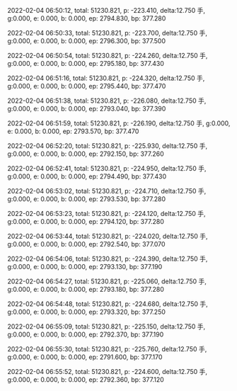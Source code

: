 2022-02-04 06:50:12, total: 51230.821, p: -223.410, delta:12.750 手, g:0.000, e: 0.000, b: 0.000, ep: 2794.830, bp: 377.280

2022-02-04 06:50:33, total: 51230.821, p: -223.700, delta:12.750 手, g:0.000, e: 0.000, b: 0.000, ep: 2796.300, bp: 377.500

2022-02-04 06:50:54, total: 51230.821, p: -224.260, delta:12.750 手, g:0.000, e: 0.000, b: 0.000, ep: 2795.180, bp: 377.430

2022-02-04 06:51:16, total: 51230.821, p: -224.320, delta:12.750 手, g:0.000, e: 0.000, b: 0.000, ep: 2795.440, bp: 377.470

2022-02-04 06:51:38, total: 51230.821, p: -226.080, delta:12.750 手, g:0.000, e: 0.000, b: 0.000, ep: 2793.040, bp: 377.390

2022-02-04 06:51:59, total: 51230.821, p: -226.190, delta:12.750 手, g:0.000, e: 0.000, b: 0.000, ep: 2793.570, bp: 377.470

2022-02-04 06:52:20, total: 51230.821, p: -225.930, delta:12.750 手, g:0.000, e: 0.000, b: 0.000, ep: 2792.150, bp: 377.260

2022-02-04 06:52:41, total: 51230.821, p: -224.950, delta:12.750 手, g:0.000, e: 0.000, b: 0.000, ep: 2794.490, bp: 377.430

2022-02-04 06:53:02, total: 51230.821, p: -224.710, delta:12.750 手, g:0.000, e: 0.000, b: 0.000, ep: 2793.530, bp: 377.280

2022-02-04 06:53:23, total: 51230.821, p: -224.120, delta:12.750 手, g:0.000, e: 0.000, b: 0.000, ep: 2794.120, bp: 377.280

2022-02-04 06:53:44, total: 51230.821, p: -224.020, delta:12.750 手, g:0.000, e: 0.000, b: 0.000, ep: 2792.540, bp: 377.070

2022-02-04 06:54:06, total: 51230.821, p: -224.390, delta:12.750 手, g:0.000, e: 0.000, b: 0.000, ep: 2793.130, bp: 377.190

2022-02-04 06:54:27, total: 51230.821, p: -225.060, delta:12.750 手, g:0.000, e: 0.000, b: 0.000, ep: 2793.180, bp: 377.280

2022-02-04 06:54:48, total: 51230.821, p: -224.680, delta:12.750 手, g:0.000, e: 0.000, b: 0.000, ep: 2793.320, bp: 377.250

2022-02-04 06:55:09, total: 51230.821, p: -225.150, delta:12.750 手, g:0.000, e: 0.000, b: 0.000, ep: 2792.370, bp: 377.190

2022-02-04 06:55:30, total: 51230.821, p: -225.760, delta:12.750 手, g:0.000, e: 0.000, b: 0.000, ep: 2791.600, bp: 377.170

2022-02-04 06:55:52, total: 51230.821, p: -224.600, delta:12.750 手, g:0.000, e: 0.000, b: 0.000, ep: 2792.360, bp: 377.120